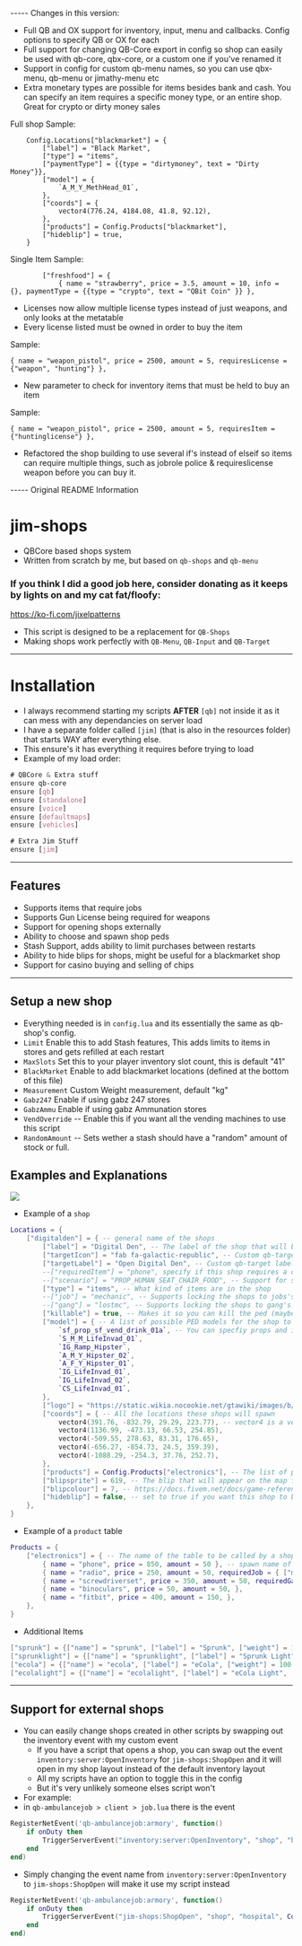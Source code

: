 ----- Changes in this version:
- Full QB and OX support for inventory, input, menu and callbacks. Config options to specify QB or OX for each
- Full support for changing QB-Core export in config so shop can easily be used with qb-core, qbx-core, or a custom one if you've renamed it
- Support in config for custom qb-menu names, so you can use qbx-menu, qb-menu or jimathy-menu etc
- Extra monetary types are possible for items besides bank and cash. You can specify an item requires a specific money type, or an entire shop. Great for crypto or dirty money sales

Full shop Sample:
```
	Config.Locations["blackmarket"] = {
		["label"] = "Black Market",
		["type"] = "items",
		["paymentType"] = {{type = "dirtymoney", text = "Dirty Money"}},
		["model"] = {
			`A_M_Y_MethHead_01`,
		},
		["coords"] = {
			vector4(776.24, 4184.08, 41.8, 92.12),
		},
		["products"] = Config.Products["blackmarket"],
		["hideblip"] = true,
	}
```
Single Item Sample:
```
		["freshfood"] = {
			{ name = "strawberry", price = 3.5, amount = 10, info = {}, paymentType = {{type = "crypto", text = "QBit Coin" }} },

```

- Licenses now allow multiple license types instead of just weapons, and only looks at the metatable
- Every license listed must be owned in order to buy the item

Sample:
```
{ name = "weapon_pistol", price = 2500, amount = 5, requiresLicense = {"weapon", "hunting"} },
```

- New parameter to check for inventory items that must be held to buy an item

Sample:
```
{ name = "weapon_pistol", price = 2500, amount = 5, requiresItem = {"huntinglicense"} },
```

- Refactored the shop building to use several if's instead of elseif so items can require multiple things, such as jobrole police & requireslicense weapon before you can buy it.

----- Original README Information
# jim-shops
- QBCore based shops system
- Written from scratch by me, but based on `qb-shops` and `qb-menu`

### If you think I did a good job here, consider donating as it keeps by lights on and my cat fat/floofy:
https://ko-fi.com/jixelpatterns


- This script is designed to be a replacement for `QB-Shops`
- Making shops work perfectly with `QB-Menu`, `QB-Input` and `QB-Target`

---
# Installation

- I always recommend starting my scripts **AFTER** `[qb]` not inside it as it can mess with any dependancies on server load
- I have a separate folder called `[jim]` (that is also in the resources folder) that starts WAY after everything else.
- This ensure's it has everything it requires before trying to load
- Example of my load order:
```CSS
# QBCore & Extra stuff
ensure qb-core
ensure [qb]
ensure [standalone]
ensure [voice]
ensure [defaultmaps]
ensure [vehicles]

# Extra Jim Stuff
ensure [jim]
```

---
## Features
- Supports items that require jobs
- Supports Gun License being required for weapons
- Support for opening shops externally
- Ability to choose and spawn shop peds
- Stash Support, adds ability to limit purchases between restarts
- Ability to hide blips for shops, might be useful for a blackmarket shop
- Support for casino buying and selling of chips

---
## Setup a new shop
- Everything needed is in `config.lua` and its essentially the same as qb-shop's config.
- `Limit` Enable this to add Stash features, This adds limits to items in stores and gets refilled at each restart
- `MaxSlots` Set this to your player inventory slot count, this is default "41"
- `BlackMarket` Enable to add blackmarket locations (defined at the bottom of this file)
- `Measurement` Custom Weight measurement, default "kg"
- `Gabz247` Enable if using gabz 247 stores
- `GabzAmmu` Enable if using gabz Ammunation stores
- `VendOverride` -- Enable this if you want all the vending machines to use this script
- `RandomAmount` -- Sets wether a stash should have a "random" amount of stock or full.

## Examples and Explanations
![](https://user-images.githubusercontent.com/1885302/161044087-c9eb8f8d-a4a5-4174-a048-73a610231abe.jpg)
- Example of a `shop`
```lua
Locations = {
	["digitalden"] = { -- general name of the shops
		["label"] = "Digital Den", -- The label of the shop that will be seen by players
		["targetIcon"] = "fab fa-galactic-republic", -- Custom qb-target icon (default: "fas fa-cash-register")
        ["targetLabel"] = "Open Digital Den", -- Custom qb-target label (default: "Browse Shop")
		--["requiredItem"] = "phone", specify if this shop requires a certain item to be accessed (for examle:  a huntinglicense)
		--["scenario"] = "PROP_HUMAN_SEAT_CHAIR_FOOD", -- Support for specifiying specific scenarios
		["type"] = "items", -- What kind of items are in the shop
        --["job"] = "mechanic", -- Supports locking the shops to jobs's only
        --["gang"] = "lostmc", -- Supports locking the shops to gang's only
        ["killable"] = true, -- Makes it so you can kill the ped (maybe if you can rob that store)
		["model"] = { -- A list of possible PED models for the shop to spawn
			`sf_prop_sf_vend_drink_01a`, -- You can specfiy props and it will load these instead of a ped model
			`S_M_M_LifeInvad_01`,
			`IG_Ramp_Hipster`,
			`A_M_Y_Hipster_02`,
			`A_F_Y_Hipster_01`,
			`IG_LifeInvad_01`,
			`IG_LifeInvad_02`,
			`CS_LifeInvad_01`,
		},
		["logo"] = "https://static.wikia.nocookie.net/gtawiki/images/b/b5/DigitalDen-GTAV-Logo.png", -- customisable html link to a shop logo png
		["coords"] = { -- All the locations these shops will spawn
			vector4(391.76, -832.79, 29.29, 223.77), -- vector4 is a vector3 with the heading as the last nubmer
			vector4(1136.99, -473.13, 66.53, 254.85),
			vector4(-509.55, 278.63, 83.31, 176.65),
			vector4(-656.27, -854.73, 24.5, 359.39),
			vector4(-1088.29, -254.3, 37.76, 252.7),
		},
		["products"] = Config.Products["electronics"], -- The list of products will appear in the shop
		["blipsprite"] = 619, -- The blip that will appear on the map for this shop
		["blipcolour"] = 7, -- https://docs.fivem.net/docs/game-references/blips/
        ["hideblip"] = false, -- set to true if you want this shop to be hidden on the map (good for illegal shops)
	},
}
```
- Example of a `product` table
```lua
Products = {
    ["electronics"] = { -- The name of the table to be called by a shop
        { name = "phone", price = 850, amount = 50 }, -- spawn name of item, cost of item, amount in the shop
        { name = "radio", price = 250, amount = 50, requiredJob = { ["mechanic"] = 0 } }, -- Supports job + grade lock of specifc items
        { name = "screwdriverset", price = 350, amount = 50, requiredGang = { "lostmc" } },
        { name = "binoculars", price = 50, amount = 50, },
        { name = "fitbit", price = 400, amount = 150, },
    },
}
```
- Additional Items
```lua
["sprunk"] = {["name"] = "sprunk", ["label"] = "Sprunk", ["weight"] = 100, ["type"] = "item", ["image"] = "sprunk.png", ["unique"] = false, ["useable"] = true,     ["shouldClose"] = true, ["combinable"] = nil, ["description"] = "", ['thirst'] = math.random(20, 30) },
["sprunklight"] = {["name"] = "sprunklight", ["label"] = "Sprunk Light", ["weight"] = 100, ["type"] = "item", ["image"] = "sprunklight.png", ["unique"] = false,     ["useable"] = true, ["shouldClose"] = true, ["combinable"] = nil, ["description"] = "", ['thirst'] = math.random(20, 30) },
["ecola"] = {["name"] = "ecola", ["label"] = "eCola", ["weight"] = 100, ["type"] = "item", ["image"] = "ecola.png", ["unique"] = false, ["useable"] = true,     ["shouldClose"] = true, ["combinable"] = nil, ["description"] = "", ['thirst'] = math.random(20, 30) },
["ecolalight"] = {["name"] = "ecolalight", ["label"] = "eCola Light", ["weight"] = 100, ["type"] = "item", ["image"] = "ecolalight.png", ["unique"] = false,     ["useable"] = true, ["shouldClose"] = true, ["combinable"] = nil, ["description"] = "", ['thirst'] = math.random(20, 30) },
```
---
## Support for external shops
- You can easily change shops created in other scripts by swapping out the inventory event with my custom event
    - If you have a script that opens a shop, you can swap out the event `inventory:server:OpenInventory` for `jim-shops:ShopOpen` and it will open in my shop layout instead of the default inventory layout
    - All my scripts have an option to toggle this in the config
    - But it's very unlikely someone elses script won't
- For example:
- in `qb-ambulancejob > client > job.lua` there is the event
```lua
RegisterNetEvent('qb-ambulancejob:armory', function()
    if onDuty then
        TriggerServerEvent("inventory:server:OpenInventory", "shop", "hospital", Config.Items)
    end
end)
```
- Simply changing the event name from `inventory:server:OpenInventory` to `jim-shops:ShopOpen` will make it use my script instead
```lua
RegisterNetEvent('qb-ambulancejob:armory', function()
    if onDuty then
        TriggerServerEvent("jim-shops:ShopOpen", "shop", "hospital", Config.Items)
    end
end)
```
